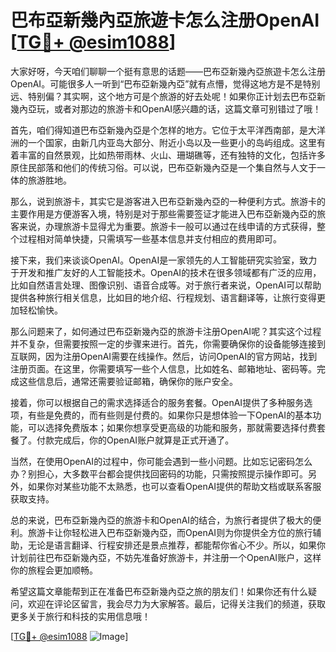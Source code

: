 # 巴布亞新幾內亞旅遊卡怎么注册OpenAI [[TG💪+ @esim1088](https://t.me/s/esim1088)]

大家好呀，今天咱们聊聊一个挺有意思的话题——巴布亞新幾內亞旅遊卡怎么注册OpenAI。可能很多人一听到“巴布亞新幾內亞”就有点懵，觉得这地方是不是特别远、特别偏？其实啊，这个地方可是个旅游的好去处呢！如果你正计划去巴布亞新幾內亞玩，或者对那边的旅游卡和OpenAI感兴趣的话，这篇文章可别错过了哦！

首先，咱们得知道巴布亞新幾內亞是个怎样的地方。它位于太平洋西南部，是大洋洲的一个国家，由新几内亚岛大部分、附近小岛以及一些更小的岛屿组成。这里有着丰富的自然景观，比如热带雨林、火山、珊瑚礁等，还有独特的文化，包括许多原住民部落和他们的传统习俗。可以说，巴布亞新幾內亞是一个集自然与人文于一体的旅游胜地。

那么，说到旅游卡，其实它是游客进入巴布亞新幾內亞的一种便利方式。旅游卡的主要作用是方便游客入境，特别是对于那些需要签证才能进入巴布亞新幾內亞的旅客来说，办理旅游卡显得尤为重要。旅游卡一般可以通过在线申请的方式获得，整个过程相对简单快捷，只需填写一些基本信息并支付相应的费用即可。

接下来，我们来谈谈OpenAI。OpenAI是一家领先的人工智能研究实验室，致力于开发和推广友好的人工智能技术。OpenAI的技术在很多领域都有广泛的应用，比如自然语言处理、图像识别、语音合成等。对于旅行者来说，OpenAI可以帮助提供各种旅行相关信息，比如目的地介绍、行程规划、语言翻译等，让旅行变得更加轻松愉快。

那么问题来了，如何通过巴布亞新幾內亞的旅游卡注册OpenAI呢？其实这个过程并不复杂，但需要按照一定的步骤来进行。首先，你需要确保你的设备能够连接到互联网，因为注册OpenAI需要在线操作。然后，访问OpenAI的官方网站，找到注册页面。在这里，你需要填写一些个人信息，比如姓名、邮箱地址、密码等。完成这些信息后，通常还需要验证邮箱，确保你的账户安全。

接着，你可以根据自己的需求选择适合的服务套餐。OpenAI提供了多种服务选项，有些是免费的，而有些则是付费的。如果你只是想体验一下OpenAI的基本功能，可以选择免费版本；如果你想享受更高级的功能和服务，那就需要选择付费套餐了。付款完成后，你的OpenAI账户就算是正式开通了。

当然，在使用OpenAI的过程中，你可能会遇到一些小问题。比如忘记密码怎么办？别担心，大多数平台都会提供找回密码的功能，只需按照提示操作即可。另外，如果你对某些功能不太熟悉，也可以查看OpenAI提供的帮助文档或联系客服获取支持。

总的来说，巴布亞新幾內亞的旅游卡和OpenAI的结合，为旅行者提供了极大的便利。旅游卡让你轻松进入巴布亞新幾內亞，而OpenAI则为你提供全方位的旅行辅助，无论是语言翻译、行程安排还是景点推荐，都能帮你省心不少。所以，如果你计划前往巴布亞新幾內亞，不妨先准备好旅游卡，并注册一个OpenAI账户，这样你的旅程会更加顺畅。

希望这篇文章能帮到正在准备巴布亞新幾內亞之旅的朋友们！如果你还有什么疑问，欢迎在评论区留言，我会尽力为大家解答。最后，记得关注我们的频道，获取更多关于旅行和科技的实用信息哦！

[[TG💪+ @esim1088](https://t.me/s/esim1088) ![Image](https://i.postimg.cc/4NQfJmqS/Snipaste-2025-05-13-00-14-12.png)]